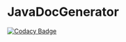 # JavaDocGenerator
[![Codacy Badge](https://api.codacy.com/project/badge/Grade/2e93e000860c4070800b3431646f65ed)](https://app.codacy.com/app/BelmoMusta/JavaDocGenerator?utm_source=github.com&utm_medium=referral&utm_content=BelmoMusta/JavaDocGenerator&utm_campaign=Badge_Grade_Dashboard)